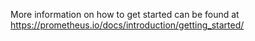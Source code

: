 More information on how to get started can be found at https://prometheus.io/docs/introduction/getting_started/
